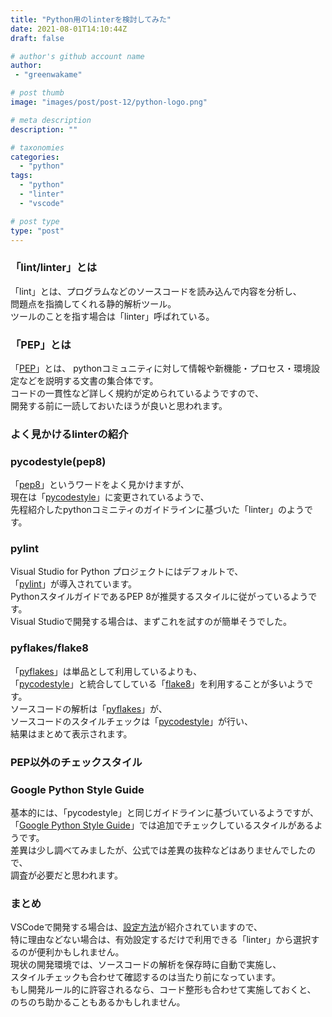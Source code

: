 ```yaml
---
title: "Python用のlinterを検討してみた"
date: 2021-08-01T14:10:44Z
draft: false

# author's github account name
author:
 - "greenwakame"

# post thumb
image: "images/post/post-12/python-logo.png"

# meta description
description: ""

# taxonomies
categories: 
  - "python"
tags:
  - "python"
  - "linter"
  - "vscode"

# post type
type: "post"
---
```


### 「lint/linter」とは
「lint」とは、プログラムなどのソースコードを読み込んで内容を分析し、  
問題点を指摘してくれる静的解析ツール。  
ツールのことを指す場合は「linter」呼ばれている。

### 「PEP」とは
「[PEP](https://www.python.org/dev/peps/)」とは、
pythonコミュニティに対して情報や新機能・プロセス・環境設定などを説明する文書の集合体です。  
コードの一貫性など詳しく規約が定められているようですので、  
開発する前に一読しておいたほうが良いと思われます。

### よく見かけるlinterの紹介

### pycodestyle(pep8)
「[pep8](https://pypi.org/project/pep8/)」というワードをよく見かけますが、  
現在は「[pycodestyle](https://pypi.org/project/pycodestyle/)」に変更されているようで、  
先程紹介したpythonコミニティのガイドラインに基づいた「linter」のようです。

### pylint
Visual Studio for Python プロジェクトにはデフォルトで、  
「[pylint](https://www.pylint.org/)」が導入されています。  
PythonスタイルガイドであるPEP 8が推奨するスタイルに従がっているようです。  
Visual Studioで開発する場合は、まずこれを試すのが簡単そうでした。

### pyflakes/flake8
「[pyflakes](https://pypi.org/project/pyflakes/)」は単品として利用しているよりも、  
「[pycodestyle](https://pypi.org/project/pycodestyle/)」と統合してしている「[flake8](https://pypi.org/project/flake8/)」を利用することが多いようです。  
ソースコードの解析は「[pyflakes](https://pypi.org/project/pyflakes/)」が、  
ソースコードのスタイルチェックは「[pycodestyle](https://pypi.org/project/pycodestyle/)」が行い、  
結果はまとめて表示されます。

### PEP以外のチェックスタイル

### Google Python Style Guide
基本的には、「pycodestyle」と同じガイドラインに基づいているようですが、  
「[Google Python Style Guide](https://google.github.io/styleguide/pyguide.html)」では追加でチェックしているスタイルがあるようです。  
差異は少し調べてみましたが、公式では差異の抜粋などはありませんでしたので、  
調査が必要だと思われます。

### まとめ
VSCodeで開発する場合は、[設定方法](https://code.visualstudio.com/docs/python/linting)が紹介されていますので、  
特に理由などない場合は、有効設定するだけで利用できる「linter」から選択するのが便利かもしれません。  
現状の開発環境では、ソースコードの解析を保存時に自動で実施し、  
スタイルチェックも合わせて確認するのは当たり前になっています。  
もし開発ルール的に許容されるなら、コード整形も合わせて実施しておくと、  
のちのち助かることもあるかもしれません。
